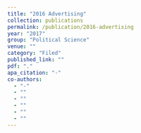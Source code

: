 ```yaml
---
title: "2016 Advertising"
collection: publications
permalink: /publication/2016-advertising
year: "2017"
group: "Political Science"
venue: ""
category: "Filed"
published_link: ""
pdf: "."
apa_citation: "-"
co-authors:
  - "-"
  - ""
  - ""
  - ""
  - ""
  - ""
---
```

